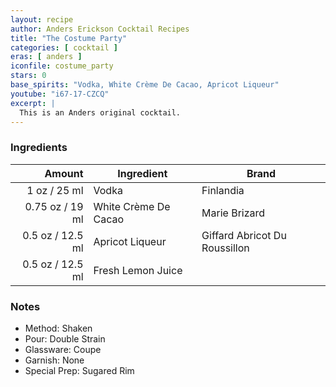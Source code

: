 ```yaml
---
layout: recipe
author: Anders Erickson Cocktail Recipes
title: "The Costume Party"
categories: [ cocktail ]
eras: [ anders ]
iconfile: costume_party
stars: 0
base_spirits: "Vodka, White Crème De Cacao, Apricot Liqueur"
youtube: "i67-17-CZCQ"
excerpt: |
  This is an Anders original cocktail.
---
```


### Ingredients

|  Amount | Ingredient           | Brand                         |
| ------: | -------------------- | ----------------------------- |
|    1 oz / 25 ml | Vodka                | Finlandia                     |
| 0.75 oz / 19 ml | White Crème De Cacao | Marie Brizard                 |
|  0.5 oz / 12.5 ml | Apricot Liqueur      | Giffard Abricot Du Roussillon |
|  0.5 oz / 12.5 ml | Fresh Lemon Juice    |

### Notes

- Method: Shaken
- Pour: Double Strain
- Glassware: Coupe
- Garnish: None
- Special Prep: Sugared Rim

